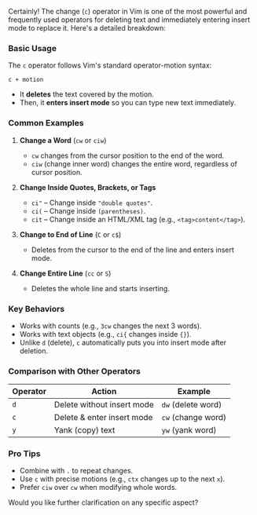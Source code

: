 Certainly! The change (`c`) operator in Vim is one of the most powerful and frequently used operators for deleting text and immediately entering insert mode to replace it. Here's a detailed breakdown:

### **Basic Usage**
The `c` operator follows Vim's standard operator-motion syntax:
```
c + motion
```
- It **deletes** the text covered by the motion.
- Then, it **enters insert mode** so you can type new text immediately.

### **Common Examples**

1. **Change a Word** (`cw` or `ciw`)
   - `cw` changes from the cursor position to the end of the word.
   - `ciw` (change inner word) changes the entire word, regardless of cursor position.

2. **Change Inside Quotes, Brackets, or Tags**
   - `ci"` – Change inside `"double quotes"`.
   - `ci(` – Change inside `(parentheses)`.
   - `cit` – Change inside an HTML/XML tag (e.g., `<tag>content</tag>`).

3. **Change to End of Line** (`C` or `c$`)
   - Deletes from the cursor to the end of the line and enters insert mode.

4. **Change Entire Line** (`cc` or `S`)
   - Deletes the whole line and starts inserting.

### **Key Behaviors**
- Works with counts (e.g., `3cw` changes the next 3 words).
- Works with text objects (e.g., `ci{` changes inside `{}`).
- Unlike `d` (delete), `c` automatically puts you into insert mode after deletion.

### **Comparison with Other Operators**
| Operator | Action                         | Example       |
|----------|--------------------------------|---------------|
| `d`      | Delete without insert mode     | `dw` (delete word) |
| `c`      | Delete & enter insert mode     | `cw` (change word) |
| `y`      | Yank (copy) text               | `yw` (yank word)  |

### **Pro Tips**
- Combine with `.` to repeat changes.
- Use `c` with precise motions (e.g., `ctx` changes up to the next `x`).
- Prefer `ciw` over `cw` when modifying whole words.

Would you like further clarification on any specific aspect?